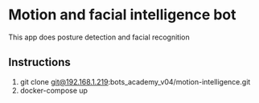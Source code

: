 # Motion and facial intelligence bot

This app does posture detection and facial recognition

## Instructions
1. git clone git@192.168.1.219:bots_academy_v04/motion-intelligence.git
2. docker-compose up

